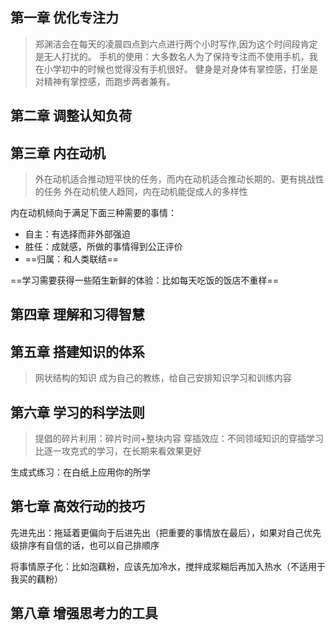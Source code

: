 

## 第一章 优化专注力

>郑渊洁会在每天的凌晨四点到六点进行两个小时写作,因为这个时间段肯定是无人打扰的。
>手机的使用：大多数名人为了保持专注而不使用手机，我在小学初中的时候也觉得没有手机很好。
>健身是对身体有掌控感，打坐是对精神有掌控感，而跑步两者兼有。


## 第二章 调整认知负荷

## 第三章 内在动机
>外在动机适合推动短平快的任务，而内在动机适合推动长期的、更有挑战性的任务
>外在动机使人趋同，内在动机能促成人的多样性

内在动机倾向于满足下面三种需要的事情：
+ 自主：有选择而非外部强迫
+ 胜任：成就感，所做的事情得到公正评价
+ ==归属：和人类联结== 

==学习需要获得一些陌生新鲜的体验：比如每天吃饭的饭店不重样==

## 第四章 理解和习得智慧
## 第五章 搭建知识的体系

>网状结构的知识
>成为自己的教练，给自己安排知识学习和训练内容

## 第六章 学习的科学法则

>提倡的碎片利用：碎片时间+整块内容
>穿插效应：不同领域知识的穿插学习比逐一攻克式的学习，在长期来看效果更好

生成式练习：在白纸上应用你的所学

## 第七章 高效行动的技巧

先进先出：拖延着更偏向于后进先出（把重要的事情放在最后），如果对自己优先级排序有自信的话，也可以自己排顺序

将事情原子化：比如泡藕粉，应该先加冷水，搅拌成浆糊后再加入热水（不适用于我买的藕粉）

## 第八章 增强思考力的工具


